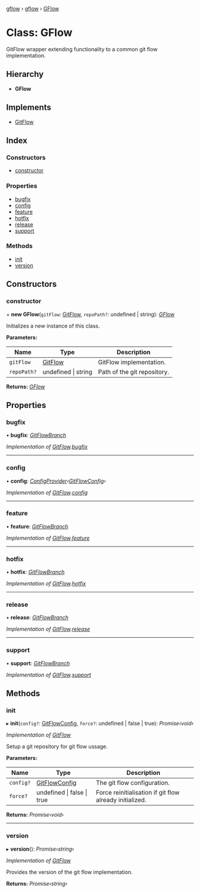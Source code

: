 [gflow](../README.md) › [gflow](../modules/gflow.md) › [GFlow](gflow.gflow-1.md)

# Class: GFlow

GitFlow wrapper extending functionality to a common git flow implementation.

## Hierarchy

* **GFlow**

## Implements

* [GitFlow](../interfaces/api.gitflow.md)

## Index

### Constructors

* [constructor](gflow.gflow-1.md#constructor)

### Properties

* [bugfix](gflow.gflow-1.md#bugfix)
* [config](gflow.gflow-1.md#config)
* [feature](gflow.gflow-1.md#feature)
* [hotfix](gflow.gflow-1.md#hotfix)
* [release](gflow.gflow-1.md#release)
* [support](gflow.gflow-1.md#support)

### Methods

* [init](gflow.gflow-1.md#init)
* [version](gflow.gflow-1.md#version)

## Constructors

###  constructor

\+ **new GFlow**(`gitFlow`: [GitFlow](../interfaces/api.gitflow.md), `repoPath?`: undefined | string): *[GFlow](gflow.gflow-1.md)*

Initializes a new instance of this class.

**Parameters:**

Name | Type | Description |
------ | ------ | ------ |
`gitFlow` | [GitFlow](../interfaces/api.gitflow.md) | GitFlow implementation. |
`repoPath?` | undefined &#124; string | Path of the git repository.  |

**Returns:** *[GFlow](gflow.gflow-1.md)*

## Properties

###  bugfix

• **bugfix**: *[GitFlowBranch](../interfaces/api.gitflowbranch.md)*

*Implementation of [GitFlow](../interfaces/api.gitflow.md).[bugfix](../interfaces/api.gitflow.md#readonly-bugfix)*

___

###  config

• **config**: *[ConfigProvider](../interfaces/api.configprovider.md)‹[GitFlowConfig](../interfaces/api.gitflowconfig.md)›*

*Implementation of [GitFlow](../interfaces/api.gitflow.md).[config](../interfaces/api.gitflow.md#readonly-config)*

___

###  feature

• **feature**: *[GitFlowBranch](../interfaces/api.gitflowbranch.md)*

*Implementation of [GitFlow](../interfaces/api.gitflow.md).[feature](../interfaces/api.gitflow.md#readonly-feature)*

___

###  hotfix

• **hotfix**: *[GitFlowBranch](../interfaces/api.gitflowbranch.md)*

*Implementation of [GitFlow](../interfaces/api.gitflow.md).[hotfix](../interfaces/api.gitflow.md#readonly-hotfix)*

___

###  release

• **release**: *[GitFlowBranch](../interfaces/api.gitflowbranch.md)*

*Implementation of [GitFlow](../interfaces/api.gitflow.md).[release](../interfaces/api.gitflow.md#readonly-release)*

___

###  support

• **support**: *[GitFlowBranch](../interfaces/api.gitflowbranch.md)*

*Implementation of [GitFlow](../interfaces/api.gitflow.md).[support](../interfaces/api.gitflow.md#readonly-support)*

## Methods

###  init

▸ **init**(`config?`: [GitFlowConfig](../interfaces/api.gitflowconfig.md), `force?`: undefined | false | true): *Promise‹void›*

*Implementation of [GitFlow](../interfaces/api.gitflow.md)*

Setup a git repository for git flow ussage.

**Parameters:**

Name | Type | Description |
------ | ------ | ------ |
`config?` | [GitFlowConfig](../interfaces/api.gitflowconfig.md) | The git flow configuration. |
`force?` | undefined &#124; false &#124; true | Force reinitialisation if git flow already initialized.  |

**Returns:** *Promise‹void›*

___

###  version

▸ **version**(): *Promise‹string›*

*Implementation of [GitFlow](../interfaces/api.gitflow.md)*

Provides the version of the git flow implementation.

**Returns:** *Promise‹string›*
